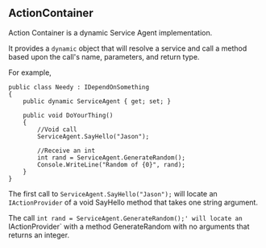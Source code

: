 ActionContainer
---------------

Action Container is a dynamic Service Agent implementation.

It provides a `dynamic` object that will resolve a service and call a method based upon the call's name, parameters, and return type.

For example,

	public class Needy : IDependOnSomething
	{
		public dynamic ServiceAgent { get; set; }

		public void DoYourThing()
		{
			//Void call
			ServiceAgent.SayHello("Jason");

			//Receive an int
			int rand = ServiceAgent.GenerateRandom();
			Console.WriteLine("Random of {0}", rand);
		}
	}

The first call to `ServiceAgent.SayHello("Jason");` will locate an `IActionProvider` of a void SayHello method that takes one string argument.

The call `int rand = ServiceAgent.GenerateRandom();' will locate an `IActionProvider` with a method GenerateRandom with no arguments that returns an integer.  

